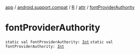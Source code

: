 [app](../../../index.md) / [android.support.compat](../../index.md) / [R](../index.md) / [attr](index.md) / [fontProviderAuthority](.)

# fontProviderAuthority

`static val fontProviderAuthority: `[`Int`](https://kotlinlang.org/api/latest/jvm/stdlib/kotlin/-int/index.html)
`static val fontProviderAuthority: `[`Int`](https://kotlinlang.org/api/latest/jvm/stdlib/kotlin/-int/index.html)